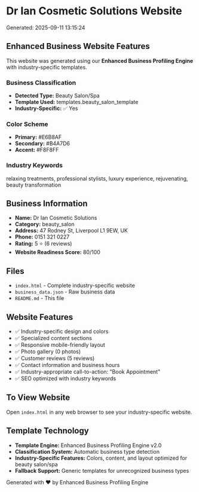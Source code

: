 # Dr Ian Cosmetic Solutions Website

Generated: 2025-09-11 13:15:24

## Enhanced Business Website Features

This website was generated using our **Enhanced Business Profiling Engine** with industry-specific templates.

### Business Classification
- **Detected Type:** Beauty Salon/Spa
- **Template Used:** templates.beauty_salon_template
- **Industry-Specific:** ✅ Yes

### Color Scheme
- **Primary:** #E6B8AF
- **Secondary:** #B4A7D6
- **Accent:** #F8F8FF

### Industry Keywords
relaxing treatments, professional stylists, luxury experience, rejuvenating, beauty transformation

## Business Information
- **Name:** Dr Ian Cosmetic Solutions
- **Category:** beauty_salon
- **Address:** 47 Rodney St, Liverpool L1 9EW, UK
- **Phone:** 0151 321 0227
- **Rating:** 5 ⭐ (6 reviews)
- **Website Readiness Score:** 80/100

## Files
- `index.html` - Complete industry-specific website
- `business_data.json` - Raw business data
- `README.md` - This file

## Website Features
- ✅ Industry-specific design and colors
- ✅ Specialized content sections
- ✅ Responsive mobile-friendly layout
- ✅ Photo gallery (0 photos)
- ✅ Customer reviews (5 reviews)
- ✅ Contact information and business hours
- ✅ Industry-appropriate call-to-action: "Book Appointment"
- ✅ SEO optimized with industry keywords

## To View Website
Open `index.html` in any web browser to see your industry-specific website.

## Template Technology
- **Template Engine:** Enhanced Business Profiling Engine v2.0
- **Classification System:** Automatic business type detection
- **Industry-Specific Features:** Colors, content, and layout optimized for beauty salon/spa
- **Fallback Support:** Generic templates for unrecognized business types

Generated with ❤️ by Enhanced Business Profiling Engine

